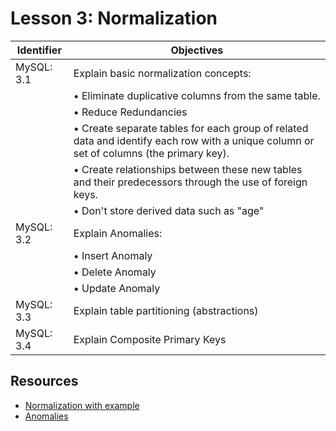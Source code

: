 # Lesson 3: Normalization

Identifier   | Objectives
-------------|------------
MySQL: 3.1   | Explain basic normalization concepts:
             | &bull; Eliminate duplicative columns from the same table.
             | &bull; Reduce Redundancies
             | &bull; Create separate tables for each group of related data and identify each row with a unique column or set of columns (the primary key).
             | &bull; Create relationships between these new tables and their predecessors through the use of foreign keys.
             | &bull; Don't store derived data such as "age"
MySQL: 3.2   | Explain Anomalies:
             | &bull; Insert Anomaly
             | &bull; Delete Anomaly
             | &bull; Update Anomaly
MySQL: 3.3   | Explain table partitioning (abstractions)
MySQL: 3.4   | Explain Composite Primary Keys

## Resources
- [Normalization with example](https://www.udemy.com/blog/normalization-in-database-with-example/)
- [Anomalies](http://www.sqa.org.uk/e-learning/MDBS01CD/page_21.htm)